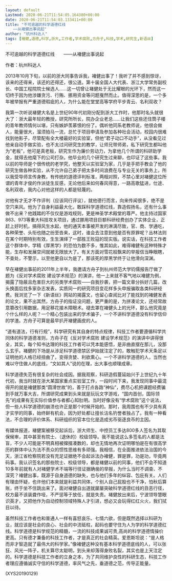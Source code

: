 ```yaml
---
layout: default
Lastmod: 2020-06-21T11:54:05.164380+00:00
date: 2020-06-21T11:54:03.133411+00:00
title: "不可逾越的科学道德红线
　　——从褚健出事说起"
author: "杭州科达人"
tags: [褚健,道德,科学,浙大,工作者,学术腐败,方舟子,科技,学术,研究生,新语丝]
---
```


不可逾越的科学道德红线　　——从褚健出事说起

作者：杭州科达人

2013年10月下旬，以前的浙大同事告诉我，褚健出事了！我听了并不感到惊讶，该来的还得来，该还的还得还，很公道。第十届全国人大代表、浙江大学常务副校长、中国工程院院士候选人……这一切曾让褚健处于无比耀眼的光环下，然而这一切终于因为他涉嫌贪污、行贿、挪用资金等问题戛然而止。值得深思的是，一个多年被举报有严重道德瑕疵的人，为什么能在堂堂高等学府平步青云、名利双收？

我第一次听说褚健大名是上世纪90年代初刚分配到浙大工作时，他那时名头就很大了：浙大最年轻的教授，研究所所长，院办企业老总……让我们这些还住筒子楼的青年教师情何以堪，只有嫉妒羡慕恨的份了。偶听他同系老教师说，他很会做人，能量很大，溜须拍马一流，总忙于项目申请及参加各种社会活动，校园内很难找到他影子，尽管配有全大楼最好的实验室，但他“君子动口不动手”，从没看见过他亲自动手做实验，也不太过问研究生的教学，让师兄带师弟，私下研究生都叫他为“老板”，他可是真老板，研究生作为廉价劳动力，为拿他几个所谓的科研助学金，就得去他麾下的公司打杂。他毕业的几个研究生过来聊，也印证了这些事。我以前的导师是个很传统的老学究，他整天以实验室为家，几乎是手把手教会了他的研究生做各种实验，从不允许自己弟子把太多时间浪费在与专业无关的事务上，所以我受导师言传身教，有传统的道德评判标准，两相对照，不禁心里对褚健这位所谓的青年才俊的作派徒生反感，无论他后来如何春风得意，一路高歌猛进，仕途、名利双收，我内心对他这样的人都是轻蔑的。

对他有才无才不作评判（应该同行评议），就他德行而言，向来传闻很多，绝不是空穴来风。他为了自身利益最大化，敢踩科学道德红线，靠造假扬名，还有什么事做不出来？他践踏的不仅仅是游戏规则，更是神圣学术殿堂的尊严。他主持过国家863、973等重大科技攻关项目，通过挪用项目巨额科研经费创办了实体企业，正赶上好时机，搞得风生水起，他的通天本事被开发的淋漓尽致，官、商、学通吃，各种荣誉、头衔也随之纷至沓来，这时，谁会去注意到他是否有原罪呢？丛林法则在某个时期特别有效，生生演绎了一部胜王败寇的现实版。说实话，在科技工作者这个群体中，学精《厚黑学》的恐怕为数不多，惟其如此，难得褚健有这种特殊才能，生存和发展空间就被无限放大了。有关方面对雪花般飘来的举报信当睁眼瞎，不查处，不警示，以至他更自以为是了，那该死的厚黑学终于让他滑向深渊。

早在褚健出事前的2011年上半年，我邀请方舟子到杭州师范大学钧儒报告厅做了题为《反对学术腐败 建设学术规范》的演讲，他一上来就不客气地以褚健为例，揭露了隐蔽且危害巨大的另类学术腐败——自我抄袭，把一篇文章分拆好几篇，改头换面后找多家杂志发表，实质同一的研究项目变花样多头申报骗取各类科研经费。我浏览了一下《新语丝》网站的揭露文，也留心查阅比对了能找到的褚健发表的论文，果不出其然，方舟子的指证没问题，更严重的是，为拼凑论文，还经常故意篡改引用数据，用足移花接木障眼术。褪去罩在褚健头上的光环，那么他究竟是个什么样的人呢？一个精心包装出来的学术骗子，一个不讲科学道德没有科学信仰的学渣。方舟子可算是最早扒开褚健画皮的人。

“道有道法，行有行规”，科学研究有其自身的特点规律，科技工作者要遵循科学共同体的科学道德准则，方舟子在《反对学术腐败 建设学术规范》的演讲中讲得很全，其实，每个知书达理的科技工作者可以凭本能感悟，是非曲直摆在那儿，没那么玄乎。褚健的下场是从涉足科学道德禁区伊始就注定了的，敢触犯学术天条足以证明他的人格已经扭曲了，变得贪婪、利欲熏心。一个不讲科学道德的人，当然也难以守住做人的底线，“文如其人”说的在理，出大事也顺理成章。

科学道德失范有很复杂的社会成因。据我观察，科研造假蔓延始兴于上世纪九十年代初，我当时就在浙大某国家重点实验室工作，一段时间下来，我发现同事中最混得开的就是褚健那类“圆滑世故”的，善于打点各路“神仙”，费尽心机把课题经费骗到手就万事大吉，所谓研究成果到头来就是玩玩文字游戏，“国内首创，国际领先”的成果有无实际价值参与者都心知肚明。当时好像没有“学术腐败”这个说法，但一些人科学道德的崩溃也许正是那个时候开始的。那时，我周围也有不少具有真才实学的同事，始终鲜有机会，因为好处都让擅长沽名钓誉者独占了。我有一种看法，不合理的评价体系、科研组织的官本位化是造成劣币驱逐良币的主因。

有媒体报道，褚健案被移交起诉后，浙大师生、中控员工多达800多人签名为其取保候审，其中甚至有院士、（退休的）校级领导。我不能说这么多签名的人都是法盲，不少人可能是不明真相被撺掇凑数的，却也无情地再次证明哪怕是在有很高学历的群体中认为法不责众的惯性思维有多顽强。我相信，在全面推进依法治国的今天，浙江省检察院若没有充足证据绝不会起诉法办褚健，罪是罪，功是功，毕竟两码事。我认识签名的那些院士、校级领导，都是褚健以前的同事，他们不会不知道10多年前就有人对褚健学术不端等行径证据确凿的举报，为什么当时不调查、不深究？褚健出事，既源于自身道德的缺失，也与他们多年的纵容、包庇有关。人们有理由怀疑，也许他们本来就是利益共同体，个别人自己屁股也不干净，怕秋后算账，终于坐不住跳出来了。面对褚健自出道就屡屡突破科学道德红线的丑恶行径，校方最不该装聋作哑，不严惩等于放任，就是失责。褚健放出来后，宁波领导慧眼识英才，又把他作为自动控制领域特殊人才引进，想必又会玩得红红火火，我们拭目以待。

虽然科技工作者也和普通人一样有喜怒哀乐、七情六欲，但是既然选择以科研为业，就应该是社会的良心、社会的中流砥柱，起码也要守住为人为学的科学道德红线。科学道德是科学规范的精髓，一流的科技成果诚可贵,高尚的科学道德情操价更高。只有德才兼备的科技工作者，才是真正的社会精英。爱恩斯坦说：“是人格而非才智造就了最伟大的科学家。”像褚健这种没有基本科学道德底线的人，可以张狂、风光一阵子，机关算尽太聪明，到头来却落得身败名裂，其实也是上天注定的。科学道德是科技工作者的立身之本，为了共同维护良性的科研生态，科技工作者理应遵循诚实守信的科学道德，率风气之先，垂道德之范，传导正能量。

(XYS20190129)

